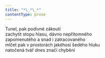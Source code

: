 ```yaml
---
title: "*\_*\_*"
contentType: prose
---
```


<section>

Tunel, pak podivné zákoutí  
zachytit stopu hlasu, dávno nepřítomného  
zapomenutého a snad i zatracovaného  
mlčet pak v prostorách jakéhosi šedého hluku  
natočená tvář dnes značí chybění

</section>
